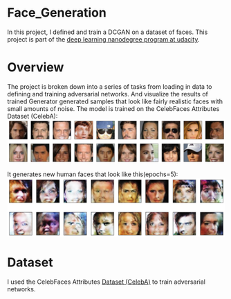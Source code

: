 # Face_Generation

In this project, I defined and train a DCGAN on a dataset of faces. This project is part of the [deep learning nanodegree program at udacity](https://www.udacity.com/course/deep-learning-nanodegree--nd101).   

# Overview 
The project is broken down into a series of tasks from loading in data to defining and training adversarial networks. And visualize the results of trained Generator generated samples that look like fairly realistic faces with small amounts of noise.
The model is trained on the CelebFaces Attributes Dataset (CelebA):
![Image of Training Set](https://github.com/ShoNakamura5/Deep-Learning-Nanodegree/blob/main/Project4_Face%20Generation/CelebA.png)

It generates new human faces that look like this(epochs=5):  
![Image of Generated Faces](https://github.com/ShoNakamura5/Deep-Learning-Nanodegree/blob/main/Project4_Face%20Generation/Generate%20faces.png)

# Dataset
I used the CelebFaces Attributes [Dataset (CelebA)](http://mmlab.ie.cuhk.edu.hk/projects/CelebA.html) to train adversarial networks.
